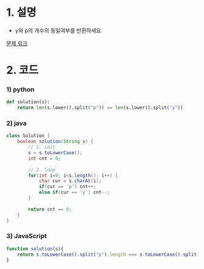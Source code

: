 # 1. 설명
- y와 p의 개수의 동일여부를 반환하세요.


[문제 링크](https://programmers.co.kr/learn/courses/30/lessons/12916)

# 2. 코드
### 1) python
```python
def solution(s):
    return len(s.lower().split("p")) == len(s.lower().split("y"))
```

### 2) java
```java
class Solution {
    boolean solution(String s) {
        // 1. init
        s = s.toLowerCase();
        int cnt = 0;
        
        // 2. loop
        for(int i=0; i<s.length(); i++) {
            char cur = s.charAt(i);
            if(cur == 'p') cnt++;
            else if(cur == 'y') cnt--;
        }
        
        return cnt == 0;
    }
}
```

### 3) JavaScript
```js
function solution(s){
    return s.toLowerCase().split("p").length === s.toLowerCase().split("y").length
}
```
